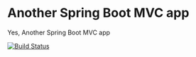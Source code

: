 # Another Spring Boot MVC app

Yes, Another Spring Boot MVC app

[![Build Status](https://travis-ci.org/benweizhu/another-spring-boot-mvc.svg?branch=master)](https://travis-ci.org/benweizhu/another-spring-boot-mvc)